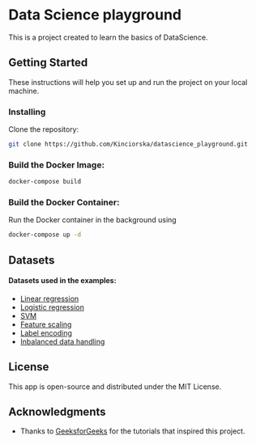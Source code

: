# Data Science playground

This is a project created to learn the basics of DataScience.

## Getting Started

These instructions will help you set up and run the project on your local machine.

### Installing

Clone the repository:

   ````bash
  git clone https://github.com/Kinciorska/datascience_playground.git
   ````

### Build the Docker Image:

   ````bash
   docker-compose build
   ````

### Build the Docker Container:
Run the Docker container in the background using

   ````bash
   docker-compose up -d
   ````

## Datasets
#### Datasets used in the examples:

- [Linear regression](https://www.kaggle.com/datasets/andonians/random-linear-regression)
- [Logistic regression](https://www.kaggle.com/code/jchen2186/machine-learning-with-iris-dataset/notebook)
- [SVM](https://www.kaggle.com/code/jchen2186/machine-learning-with-iris-dataset/notebook)
- [Feature scaling](https://drive.google.com/file/d/1J7dPhnj2yBuzPwYraFU6cpCsa8Va3fiM/view)
- [Label encoding](https://www.kaggle.com/code/jchen2186/machine-learning-with-iris-dataset/notebook)
- [Inbalanced data handling](https://www.kaggle.com/datasets/mlg-ulb/creditcardfraud)

## License
This app is open-source and distributed under the MIT License.

## Acknowledgments

- Thanks to [GeeksforGeeks](https://www.geeksforgeeks.org/machine-learning/?ref=lbp) for the tutorials that inspired this project.